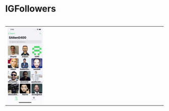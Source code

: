 # IGFollowers


<h1></h1>
<table>
<tr>
<td width="23.2%">
<img src="images/img1.png"></img>
</td>
<td width="23.2%">
</td>
<td width="23.2%">
</td>
<td width="23.2%">

</td>
</tr>
</table>
